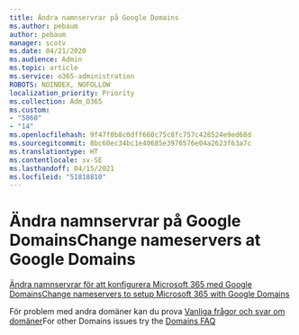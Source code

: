 ```yaml
---
title: Ändra namnservrar på Google Domains
ms.author: pebaum
author: pebaum
manager: scotv
ms.date: 04/21/2020
ms.audience: Admin
ms.topic: article
ms.service: o365-administration
ROBOTS: NOINDEX, NOFOLLOW
localization_priority: Priority
ms.collection: Adm_O365
ms.custom:
- "5860"
- "14"
ms.openlocfilehash: 9f47f0b8c0dff660c75c8fc757c428524e9ed68d
ms.sourcegitcommit: 8bc60ec34bc1e40685e3976576e04a2623f63a7c
ms.translationtype: HT
ms.contentlocale: sv-SE
ms.lasthandoff: 04/15/2021
ms.locfileid: "51818810"
---
```

# <a name="change-nameservers-at-google-domains"></a><span data-ttu-id="fafa2-102">Ändra namnservrar på Google Domains</span><span class="sxs-lookup"><span data-stu-id="fafa2-102">Change nameservers at Google Domains</span></span>

[<span data-ttu-id="fafa2-103">Ändra namnservrar för att konfigurera Microsoft 365 med Google Domains</span><span class="sxs-lookup"><span data-stu-id="fafa2-103">Change nameservers to setup Microsoft 365 with Google Domains</span></span>](https://docs.microsoft.com/microsoft-365/admin/dns/change-nameservers-at-google-domains?view=o365-worldwide)

<span data-ttu-id="fafa2-104">För problem med andra domäner kan du prova [Vanliga frågor och svar om domäner](https://docs.microsoft.com/microsoft-365/admin/setup/domains-faq?view=o365-worldwide)</span><span class="sxs-lookup"><span data-stu-id="fafa2-104">For other Domains issues try the [Domains FAQ](https://docs.microsoft.com/microsoft-365/admin/setup/domains-faq?view=o365-worldwide)</span></span>
